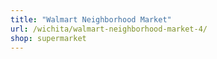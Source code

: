 ```yaml
---
title: "Walmart Neighborhood Market"
url: /wichita/walmart-neighborhood-market-4/
shop: supermarket
---
```

